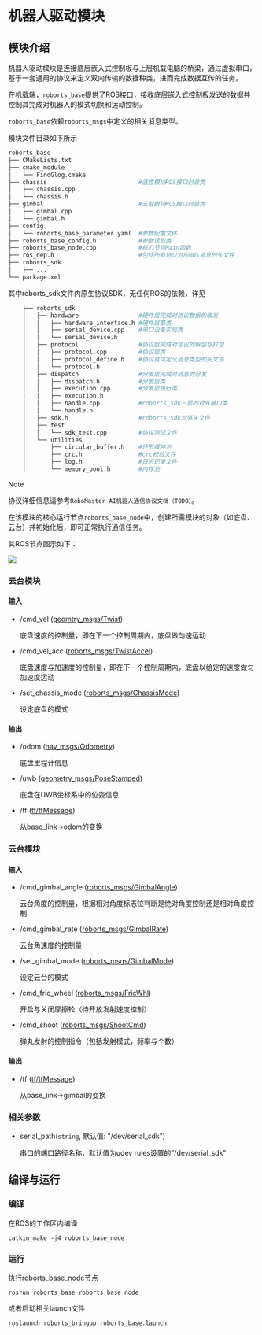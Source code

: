 # 机器人驱动模块

## 模块介绍

机器人驱动模块是连接底层嵌入式控制板与上层机载电脑的桥梁，通过虚拟串口，基于一套通用的协议来定义双向传输的数据种类，进而完成数据互传的任务。

在机载端，`roborts_base`提供了ROS接口，接收底层嵌入式控制板发送的数据并控制其完成对机器人的模式切换和运动控制。

`roborts_base`依赖`roborts_msgs`中定义的相关消息类型。

模块文件目录如下所示
```bash
roborts_base
├── CMakeLists.txt
├── cmake_module
│   └── FindGlog.cmake
├── chassis                          #底盘模块ROS接口封装类
│   ├── chassis.cpp
│   └── chassis.h
├── gimbal                           #云台模块ROS接口封装类
│   ├── gimbal.cpp
│   └── gimbal.h
├── config
│   └── roborts_base_parameter.yaml  #参数配置文件
├── roborts_base_config.h            #参数读取类
├── roborts_base_node.cpp            #核心节点Main函数
├── ros_dep.h                        #包括所有协议对应ROS消息的头文件
├── roborts_sdk                     
│   ├── ...
└── package.xml
```
其中roborts_sdk文件内原生协议SDK，无任何ROS的依赖，详见
```bash
    ├── roborts_sdk
    │   ├── hardware                 #硬件层完成对协议数据的收发
    │   │   ├── hardware_interface.h #硬件层基类
    │   │   ├── serial_device.cpp    #串口设备实现类
    │   │   └── serial_device.h
    │   ├── protocol                 #协议层完成对协议的解包与打包
    │   │   ├── protocol.cpp         #协议层类
    │   │   ├── protocol_define.h    #协议具体定义消息类型的头文件
    │   │   └── protocol.h
    │   ├── dispatch                 #分发层完成对消息的分发
    │   │   ├── dispatch.h           #分发层类
    │   │   ├── execution.cpp        #分发层执行类
    │   │   ├── execution.h
    │   │   ├── handle.cpp           #roborts_sdk三层的对外接口类
    │   │   └── handle.h
    │   ├── sdk.h                    #roborts_sdk对外头文件
    │   ├── test
    │   │   └── sdk_test.cpp         #协议测试文件
    │   └── utilities
    │       ├── circular_buffer.h    #环形缓冲池
    │       ├── crc.h                #crc校验文件
    │       ├── log.h                #日志记录文件
    │       └── memory_pool.h        #内存池
```

>[!Note]
>协议详细信息请参考`RoboMaster AI机器人通信协议文档（TODO）`。


在该模块的核心运行节点`roborts_base_node`中，创建所需模块的对象（如底盘、云台）并初始化后，即可正常执行通信任务。

其ROS节点图示如下：

![](https://rm-static.djicdn.com/documents/20758/c83bd9a96d0881547553169167234981.png)

### 云台模块

#### 输入

* /cmd_vel ([geomtry_msgs/Twist]())

  底盘速度的控制量，即在下一个控制周期内，底盘做匀速运动

* /cmd_vel_acc ([roborts_msgs/TwistAccel]())

  底盘速度与加速度的控制量，即在下一个控制周期内，底盘以给定的速度做匀加速度运动

* /set_chassis_mode ([roborts_msgs/ChassisMode]())

  设定底盘的模式

#### 输出

* /odom ([nav_msgs/Odometry]())

  底盘里程计信息

* /uwb ([geometry_msgs/PoseStamped]())

  底盘在UWB坐标系中的位姿信息

* /tf ([tf/tfMessage](http://docs.ros.org/api/tf/html/msg/tfMessage.html))

  从base_link->odom的变换


### 云台模块

#### 输入

* /cmd_gimbal_angle ([roborts_msgs/GimbalAngle]())

  云台角度的控制量，根据相对角度标志位判断是绝对角度控制还是相对角度控制

* /cmd_gimbal_rate ([roborts_msgs/GimbalRate]())

  云台角速度的控制量

* /set_gimbal_mode ([roborts_msgs/GimbalMode]())

  设定云台的模式

* /cmd_fric_wheel ([roborts_msgs/FricWhl]())

  开启与关闭摩擦轮（待开放发射速度控制）

* /cmd_shoot ([roborts_msgs/ShootCmd]())

  弹丸发射的控制指令（包括发射模式，频率与个数）

#### 输出

* /tf ([tf/tfMessage](http://docs.ros.org/api/tf/html/msg/tfMessage.html))
  
  从base_link->gimbal的变换

### 相关参数

* serial_path(`string`, 默认值: "/dev/serial_sdk")

    串口的端口路径名称，默认值为udev rules设置的"/dev/serial_sdk"

## 编译与运行

### 编译

在ROS的工作区内编译

```shell
catkin_make -j4 roborts_base_node
```

### 运行

执行roborts_base_node节点

```shell
rosrun roborts_base roborts_base_node
```

或者启动相关launch文件

```shell
roslaunch roborts_bringup roborts_base.launch
```


